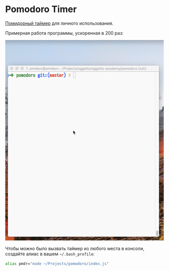 # Pomodoro Timer
[Помидорный таймер](https://ru.wikipedia.org/wiki/Метод_помидора) для личного использования.

Примерная работа программы, ускоренная в 200 раз:

![](pmdr_demo.gif)

Чтобы можно было вызвать таймер из любого места в консоли, создайте алиас в вашем `~/.bash_profile`:

```bash
alias pmdr="node ~/Projects/pomodoro/index.js"
```


